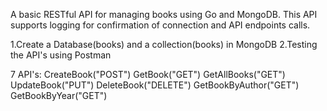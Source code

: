 A basic RESTful API for managing books using Go and MongoDB. This API supports logging for confirmation of connection and API endpoints calls.

1.Create a Database(books) and a collection(books) in MongoDB 
2.Testing the API's using Postman

7 API's:
CreateBook("POST")
GetBook("GET")
GetAllBooks("GET")
UpdateBook("PUT")
DeleteBook("DELETE")
GetBookByAuthor("GET")
GetBookByYear("GET")
